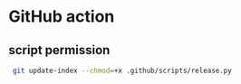 # GitHub action

## script permission

```bash
 git update-index --chmod=+x .github/scripts/release.py
```
